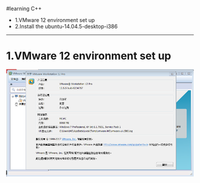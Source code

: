 #learning C++
* 1.VMware 12 environment set up
* 2.Install the ubuntu-14.04.5-desktop-i386


---
# 1.VMware 12 environment set up
![VMware 12 pro](../img/learningC++/VMware12Pro.png)
